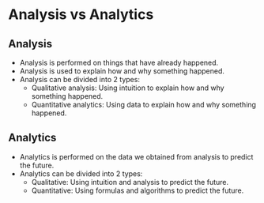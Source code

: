 # Analysis vs Analytics

## Analysis

- Analysis is performed on things that have already happened.
- Analysis is used to explain how and why something happened.
- Analysis can be divided into 2 types:
  - Qualitative analysis: Using intuition to explain how and why something happened.
  - Quantitative analytics: Using data to explain how and why something happened.

## Analytics

- Analytics is performed on the data we obtained from analysis to predict the future.
- Analytics can be divided into 2 types:
  - Qualitative: Using intuition and analysis to predict the future.
  - Quantitative: Using formulas and algorithms to predict the future.
